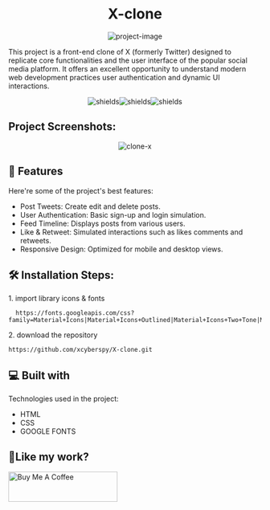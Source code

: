 <h1 align="center" id="title">X-clone</h1>

<p align="center"><img src="https://socialify.git.ci/xcyberspy/X-clone/image?forks=1&amp;issues=1&amp;language=1&amp;name=1&amp;owner=1&amp;pattern=Diagonal%20Stripes&amp;pulls=1&amp;stargazers=1&amp;theme=Auto" alt="project-image"></p>

<p id="description">This project is a front-end clone of X (formerly Twitter) designed to replicate core functionalities and the user interface of the popular social media platform. It offers an excellent opportunity to understand modern web development practices user authentication and dynamic UI interactions.</p>

<p align="center"><img src="https://img.shields.io/badge/html5-%23E34F26.svg?style=for-the-badge&amp;logo=html5&amp;logoColor=white" alt="shields"><img src="https://img.shields.io/badge/css3-%231572B6.svg?style=for-the-badge&amp;logo=css3&amp;logoColor=white" alt="shields"><img src="https://img.shields.io/badge/X-%23000000.svg?style=for-the-badge&amp;logo=X&amp;logoColor=white" alt="shields"></p>



<h2>Project Screenshots:</h2>

<p align="center"  href="https://ibb.co/6FtgG4P"><img src="https://i.ibb.co/2dMgRjt/clone-x.png" alt="clone-x" border="0"></p>


  
  
<h2>🧐 Features</h2>

Here're some of the project's best features:

*   Post Tweets: Create edit and delete posts.
*   User Authentication: Basic sign-up and login simulation.
*   Feed Timeline: Displays posts from various users.
*   Like & Retweet: Simulated interactions such as likes comments and retweets.
*   Responsive Design: Optimized for mobile and desktop views.

<h2>🛠️ Installation Steps:</h2>

<p>1. import library icons & fonts</p>

```
  https://fonts.googleapis.com/css?family=Material+Icons|Material+Icons+Outlined|Material+Icons+Two+Tone|Material+Icons+Round|Material+Icons+Sharp
```

<p>2. download the repository</p>

```
https://github.com/xcyberspy/X-clone.git
```

  
  
<h2>💻 Built with</h2>

Technologies used in the project:

*   HTML
*   CSS
*   GOOGLE FONTS

<h2>💖Like my work?</h2>

<p><a href="https://www.buymeacoffee.com/xcyberspy" target="_blank"><img src="https://cdn.buymeacoffee.com/buttons/v2/default-yellow.png" alt="Buy Me A Coffee" style="height: 60px !important;width: 217px !important;"></a></p>
